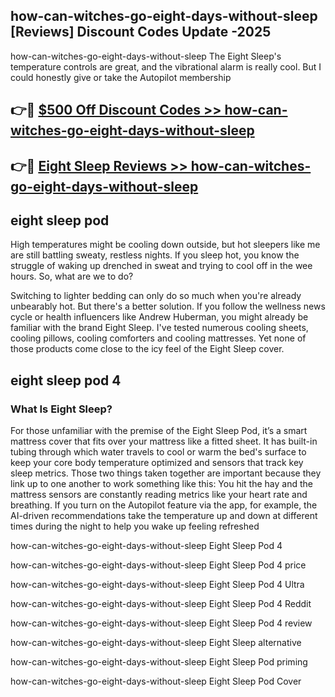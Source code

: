 ## how-can-witches-go-eight-days-without-sleep [Reviews​] Discount Codes Update -2025

how-can-witches-go-eight-days-without-sleep The Eight Sleep's temperature controls are great, and the vibrational alarm is really cool. But I could honestly give or take the Autopilot membership

## 👉🔴 [$500 Off Discount Codes >> how-can-witches-go-eight-days-without-sleep](http://download.freeplayer.one?title=how-can-witches-go-eight-days-without-sleep&ref=18-ES)

## 👉🔴 [Eight Sleep Reviews >> how-can-witches-go-eight-days-without-sleep](http://download.freeplayer.one?title=how-can-witches-go-eight-days-without-sleep&ref=18-ES)

## eight sleep pod

High temperatures might be cooling down outside, but hot sleepers like me are still battling sweaty, restless nights. If you sleep hot, you know the struggle of waking up drenched in sweat and trying to cool off in the wee hours. So, what are we to do?

Switching to lighter bedding can only do so much when you're already unbearably hot. But there's a better solution. If you follow the wellness news cycle or health influencers like Andrew Huberman, you might already be familiar with the brand Eight Sleep. I've tested numerous cooling sheets, cooling pillows, cooling comforters and cooling mattresses. Yet none of those products come close to the icy feel of the Eight Sleep cover.

## eight sleep pod 4

### What Is Eight Sleep?

For those unfamiliar with the premise of the Eight Sleep Pod, it’s a smart mattress cover that fits over your mattress like a fitted sheet. It has built-in tubing through which water travels to cool or warm the bed's surface to keep your core body temperature optimized and sensors that track key sleep metrics. Those two things taken together are important because they link up to one another to work something like this: You hit the hay and the mattress sensors are constantly reading metrics like your heart rate and breathing. If you turn on the Autopilot feature via the app, for example, the AI-driven recommendations take the temperature up and down at different times during the night to help you wake up feeling refreshed

how-can-witches-go-eight-days-without-sleep Eight Sleep Pod 4

how-can-witches-go-eight-days-without-sleep Eight Sleep Pod 4 price

how-can-witches-go-eight-days-without-sleep Eight Sleep Pod 4 Ultra

how-can-witches-go-eight-days-without-sleep Eight Sleep Pod 4 Reddit

how-can-witches-go-eight-days-without-sleep Eight Sleep Pod 4 review

how-can-witches-go-eight-days-without-sleep Eight Sleep alternative

how-can-witches-go-eight-days-without-sleep Eight Sleep Pod priming

how-can-witches-go-eight-days-without-sleep Eight Sleep Pod Cover
